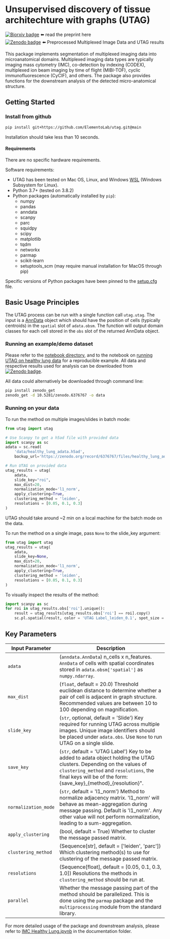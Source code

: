 # Unsupervised discovery of tissue architechture with graphs (UTAG)

[![Biorxiv badge](https://zenodo.org/badge/doi/10.1101/2022.03.15.484534.svg)](https://doi.org/10.1101/2022.03.15.484534) ⬅️ read the preprint here  <br>
[![Zenodo badge](https://zenodo.org/badge/doi/10.5281/zenodo.6376767.svg)](https://doi.org/10.5281/zenodo.6376767) ⬅️ Preprocessed Multiplexed Image Data and UTAG results <br>
 
This package implements segmentation of multiplexed imaging data into microanatomical domains.
Multiplexed imaging data types are typically imaging mass cytometry (IMC), co-detection by indexing (CODEX), multiplexed ion beam imaging by time of flight (MIBI-TOF), cyclic immunofluorescence (CyCIF), and others.
The package also provides functions for the downstream analysis of the detected micro-anatomical structure.


## Getting Started

### Install from github

```bash
pip install git+https://github.com/ElementoLab/utag.git@main
```
Installation should take less than 10 seconds.

#### Requirements
There are no specific hardware requirements.

Software requirements:
- UTAG has been tested on Mac OS, Linux, and Windows [WSL](https://docs.microsoft.com/en-us/windows/wsl/about) (Windows Subsystem for Linux).
- Python 3.7+ (tested on 3.8.2)
- Python packages (automatically installed by `pip`):
  - numpy
  - pandas
  - anndata
  - scanpy
  - parc
  - squidpy
  - scipy
  - matplotlib
  - tqdm
  - networkx
  - parmap
  - scikit-learn
  - setuptools_scm (may require manual installation for MacOS through pip)

Specific versions of Python packages have been pinned to the [setup.cfg](setup.cfg) file.

## Basic Usage Principles

The UTAG process can be run with a single function call `utag.utag`.
The input is a [AnnData](https://anndata.readthedocs.io/) object which should have the position of cells (typically centroids) in the `spatial` slot of `adata.obsm`.
The function will output domain classes for each cell stored in the `obs` slot of the returned AnnData object.


### Running an example/demo dataset

Please refer to the [notebook directory](documentation/), and to the notebook on [running UTAG on healthy lung data](https://github.com/ElementoLab/utag/blob/main/documentation/IMC%20Healthy%20Lung.ipynb) for a reproducible example.
All data and respective results used for analysis can be downloaded from [![Zenodo badge](https://zenodo.org/badge/doi/10.5281/zenodo.6376767.svg)](https://doi.org/10.5281/zenodo.6376767).

All data could alternatively be downloaded through command line:
```bash
pip install zenodo_get
zenodo_get -d 10.5281/zenodo.6376767 -o data
```

### Running on your data

To run the method on multiple images/slides in batch mode:
```python
from utag import utag

# Use Scanpy to get a h5ad file with provided data
import scanpy as sc
adata = sc.read(
    'data/healthy_lung_adata.h5ad',
    backup_url='https://zenodo.org/record/6376767/files/healthy_lung_adata.h5ad?download=1')

# Run UTAG on provided data
utag_results = utag(
    adata,
    slide_key="roi",
    max_dist=20,
    normalization_mode='l1_norm',
    apply_clustering=True,
    clustering_method = 'leiden', 
    resolutions = [0.05, 0.1, 0.3]
)
```
UTAG should take around ~2 min on a local machine for the batch mode on the data.

To run the method on a single image, pass `None` to the slide_key argument:
```python
from utag import utag
utag_results = utag(
    adata,
    slide_key=None,
    max_dist=20,
    normalization_mode='l1_norm',
    apply_clustering=True,
    clustering_method = 'leiden', 
    resolutions = [0.05, 0.1, 0.3]
)
```

To visually inspect the results of the method:
```python
import scanpy as sc
for roi in utag_results.obs['roi'].unique():
    result = utag_results[utag_results.obs['roi'] == roi].copy()
    sc.pl.spatial(result, color = 'UTAG Label_leiden_0.1', spot_size = 10)
```

## Key Parameters

| Input Parameter | Description |
| ---------- |----------|
| `adata` | (`anndata.AnnData`) n_cells x n_features. `AnnData` of cells with spatial coordinates stored in `adata.obsm['spatial']` as `numpy.ndarray`. |
| `max_dist` | (`float`, default = 20.0) Threshold euclidean distance to determine whether a pair of cell is adjacent in graph structure. Recommended values are between 10 to 100 depending on magnification. |
| `slide_key` | (`str`, optional, default = 'Slide') Key required for running UTAG across multiple images. Unique image identifiers should be placed under `adata.obs`. Use `None` to run UTAG on a single slide. |
| `save_key` | (`str`, default = 'UTAG Label') Key to be added to adata object holding the UTAG clusters. Depending on the values of `clustering_method` and `resolutions`, the final keys will be of the form: {save_key}\_{method}\_{resolution}". |
| `normalization_mode` |  (`str`, default = 'l1_norm') Method to normalize adjacency matrix. 'l1_norm' will behave as mean-aggregation during message passing. Default is 'l1_norm'. Any other value will not perform normalization, leading to a sum-aggregation. |
| `apply_clustering` |  (bool, default = True) Whether to cluster the message passed matrix. |
| `clustering_method` |  (Sequence[str], default = ['leiden', 'parc']) Which clustering method(s) to use for clustering of the message passed matrix. |
| `resolutions` |  (Sequence[float], default = [0.05, 0.1, 0.3, 1.0]) Resolutions the methods in `clustering_method` should be run at. |
| `parallel` | Whether the message passing part of the method should be parallelized. This is done using the `parmap` package and the `multiprocessing` module from the standard library. |

For more detailed usage of the package and downstream analysis, please refer to [IMC Healthy Lung.ipynb](https://github.com/ElementoLab/utag/blob/main/documentation/IMC%20Healthy%20Lung.ipynb) in the documentation folder.
